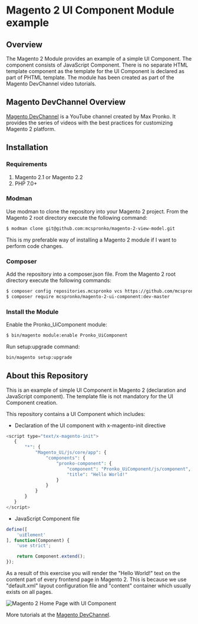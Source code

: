 # Magento 2 UI Component Module example

## Overview
The Magento 2 Module provides an example of a simple UI Component. The component consists of JavaScript Component. There is no separate HTML template component as the template for the UI Component is declared as part of PHTML template. The module has been created as part of the Magento DevChannel video tutorials.

## Magento DevChannel Overview
[Magento DevChannel](https://www.youtube.com/maxpronko) is a YouTube channel created by Max Pronko. It provides the series of videos with the best practices for customizing Magento 2 platform.

## Installation

### Requirements
1. Magento 2.1 or Magento 2.2
2. PHP 7.0+

### Modman
Use modman to clone the repository into your Magento 2 project. From the Magento 2 root directory execute the following command:
```bash
$ modman clone git@github.com:mcspronko/magento-2-view-model.git
```

This is my preferable way of installing a Magento 2 module if I want to perform code changes.

### Composer
Add the repository into a composer.json file. From the Magento 2 root directory execute the following commands:
```bash
$ composer config repositories.mcspronko vcs https://github.com/mcspronko/magento-2-ui-component
$ composer require mcspronko/magento-2-ui-component:dev-master
```
### Install the Module
Enable the Pronko_UiComponent module:
```bash
$ bin/magento module:enable Pronko_UiComponent
```

Run setup:upgrade command:
```bash
bin/magento setup:upgrade
```

## About this Repository
This is an example of simple UI Component in Magento 2 (declaration and JavaScript component). The template file is not mandatory for the UI Component creation.

This repository contains a UI Component which includes:
* Declaration of the UI component with x-magento-init directive

```php
<script type="text/x-magento-init">
   {
       "*": {
           "Magento_Ui/js/core/app": {
               "components": {
                   "pronko-component": {
                       "component": "Pronko_UiComponent/js/component",
                       "title": "Hello World!"
                   }
               }
           }
       }
   }
</script>
```

* JavaScript Component file
```javascript
define([
    'uiElement'
], function(Component) {
    'use strict';

    return Component.extend();
});
```

As a result of this exercise you will render the "Hello World!" text on the content part of every frontend page in Magento 2. This is because we use "default.xml" layout configuration file and "content" container which usually exists on all pages. 

![Magento 2 Home Page with UI Component](https://github.com/mcspronko/magento-2-ui-component/blob/master/docs/simple-ui-component-magento-devchannel.png)

More tutorials at the [Magento DevChannel](https://www.youtube.com/maxpronko).
